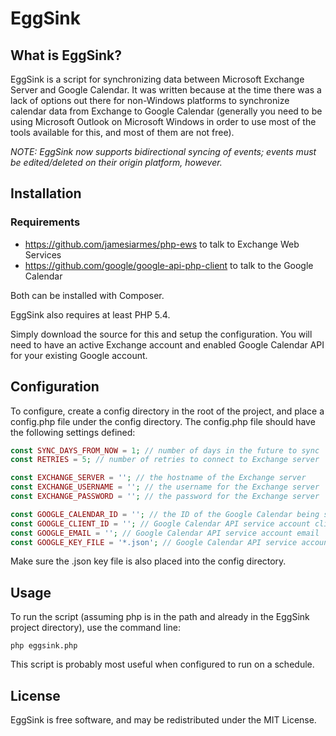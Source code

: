 # EggSink

## What is EggSink?

EggSink is a script for synchronizing data between Microsoft Exchange Server and Google Calendar. It was written because at the time there was a lack of options out there for non-Windows platforms to synchronize calendar data from Exchange to Google Calendar (generally you need to be using Microsoft Outlook on Microsoft Windows in order to use most of the tools available for this, and most of them are not free).

_NOTE: EggSink now supports bidirectional syncing of events; events must be edited/deleted on their origin platform, however._


## Installation

### Requirements
* https://github.com/jamesiarmes/php-ews to talk to Exchange Web Services
* https://github.com/google/google-api-php-client to talk to the Google Calendar

Both can be installed with Composer.

EggSink also requires at least PHP 5.4.

Simply download the source for this and setup the configuration.  You will need to have an active Exchange account and enabled Google Calendar API for your existing Google account.

## Configuration
To configure, create a config directory in the root of the project, and place a config.php file under the config directory. The config.php file should have the following settings defined:

```php
const SYNC_DAYS_FROM_NOW = 1; // number of days in the future to sync
const RETRIES = 5; // number of retries to connect to Exchange server

const EXCHANGE_SERVER = ''; // the hostname of the Exchange server
const EXCHANGE_USERNAME = ''; // the username for the Exchange server
const EXCHANGE_PASSWORD = ''; // the password for the Exchange server

const GOOGLE_CALENDAR_ID = ''; // the ID of the Google Calendar being synced; use 'primary' for the default calendar
const GOOGLE_CLIENT_ID = ''; // Google Calendar API service account client ID
const GOOGLE_EMAIL = ''; // Google Calendar API service account email
const GOOGLE_KEY_FILE = '*.json'; // Google Calendar API service account json file name
```

Make sure the .json key file is also placed into the config directory.

## Usage
To run the script (assuming php is in the path and already in the EggSink project directory), use the command line:
```
php eggsink.php
```

This script is probably most useful when configured to run on a schedule. 

## License

EggSink is free software, and may be redistributed under the MIT License.
